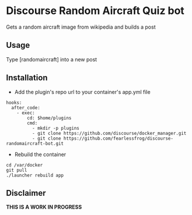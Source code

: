 # Discourse Random Aircraft Quiz bot

Gets a random aircraft image from wikipedia and builds a post


## Usage

Type [randomaircraft] into a new post

## Installation

 * Add the plugin's repo url to your container's app.yml file

```
hooks:
  after_code:
    - exec:
        cd: $home/plugins
        cmd:
          - mkdir -p plugins
          - git clone https://github.com/discourse/docker_manager.git
          - git clone https://github.com/fearlessfrog/discourse-randomaircraft-bot.git
```

 * Rebuild the container

```
cd /var/docker
git pull
./launcher rebuild app
```

## Disclaimer

**THIS IS A WORK IN PROGRESS**

